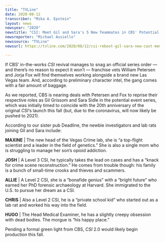 ```yaml
---
title: "TVLine"
date: 2020-08-12
transcriber: "Mika A. Epstein"
layout: news
newsyear: "2020"
newstitle: "CSI: Meet Gil and Sara's 5 New Teammates in CBS' Potential Revival"
newsreporter: "Michael Ausiello"
newssource: "TVLine"
newsurl: https://tvline.com/2020/08/12/csi-reboot-gil-sara-new-cast-members-cbs/

---
```


If CBS’ in-the-works _CSI_ revival manages to snag an official series order — and there’s no reason to expect it won’t — franchise vets William Petersen and Jorja Fox will find themselves working alongside a brand new Las Vegas team. And, according to preliminary character intel, the gang comes with a fair amount of baggage.

As we reported, CBS is nearing deals with Petersen and Fox to reprise their respective roles as Gil Grissom and Sara Sidle in the potential event series, which was initially timed to coincide with the 20th anniversary of the original _CSI_‘s launch this fall (but, due to the coronavirus, will now likely be pushed to 2021).

According to our sister pub Deadline, the newbie investigators and lab rats joining Gil and Sara include:

**MAXINE** | The new head of the Vegas Crime lab, she is “a top-flight scientist and a leader in the field of genetics.” She is also a single mom who is struggling to manage her son’s opioid addiction.

**JOSH** | A Level 3 CSI, he typically takes the lead on cases and has a “knack for crime scene reconstruction.” He comes from trouble though: his family is a bunch of small-time crooks and thieves and scammers.

**ALLIE** | A Level 2 CSI, she is a “bonafide genius” with a “bright future” who earned her PhD forensic archaeology at Harvard. She immigrated to the U.S. to pursue her dream as a CSI.

**CHRIS** | Also a Level 2 CSI, he is a “private school kid” who started out as a lab rat and worked his way into the field.

**HUGO** | The Head Medical Examiner, he has a slightly creepy obsession with dead bodies. The morgue is “his happy place.”

Pending a formal green light from CBS, _CSI_ 2.0 would likely begin production this fall.
